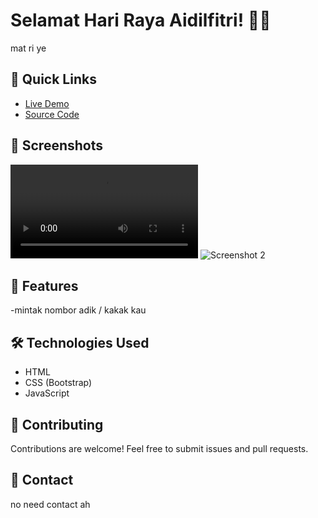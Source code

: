 # Selamat Hari Raya Aidilfitri! 🌙🎉

mat ri ye

## 🚀 Quick Links

- [Live Demo](https://nikmfaris.github.io/Raya/)
- [Source Code](https://github.com/Nikmfaris/Raya)

## 📸 Screenshots

![Screenshot 1](img/yes-raya.mp4)
![Screenshot 2](screenshots/screenshot2.png)

## 🎨 Features

-mintak nombor adik / kakak kau

## 🛠️ Technologies Used

- HTML
- CSS (Bootstrap)
- JavaScript

## 🤝 Contributing

Contributions are welcome! Feel free to submit issues and pull requests.

## 📧 Contact
no need contact ah
